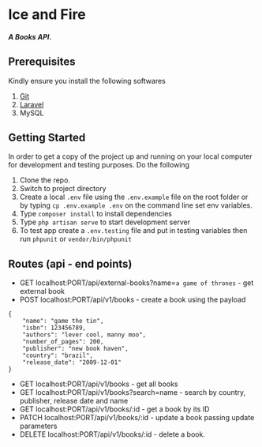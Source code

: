 # Ice and Fire

##### A Books API.

## Prerequisites

Kindly ensure you install the following softwares

1. [Git](https://git-scm.com/)
2. [Laravel](https://laravel.com)
3. MySQL

## Getting Started

In order to get a copy of the project up and running on your local computer for development and testing purposes.
Do the following

1. Clone the repo.
2. Switch to project directory
3. Create a local `.env` file using the `.env.example` file on the root folder or by typing `cp .env.example .env` on the command line set env variables.
4. Type `composer install` to install dependencies
5. Type `php artisan serve` to start development server 
6. To test app create a `.env.testing` file and put in testing variables then  run `phpunit` or `vendor/bin/phpunit`

## Routes (api - end points)

- GET  localhost:PORT/api/external-books?name=`a game of thrones` - get external book
- POST  localhost:PORT/api/v1/books - create a book
using the payload
```
{
    "name": "game the tin",
    "isbn": 123456789,
    "authors": "lever cool, manny moo",
    "number_of_pages": 200,
    "publisher": "new book haven",
    "country": "brazil",
    "release_date": "2009-12-01" 
}
```

- GET  localhost:PORT/api/v1/books - get all books
- GET  localhost:PORT/api/v1/books?search=name - search by country, publisher, release date and name
- GET  localhost:PORT/api/v1/books/:id - get a book by its ID
- PATCH  localhost:PORT/api/v1/books/:id - update a book passing update parameters
- DELETE  localhost:PORT/api/v1/books/:id - delete a book. 

